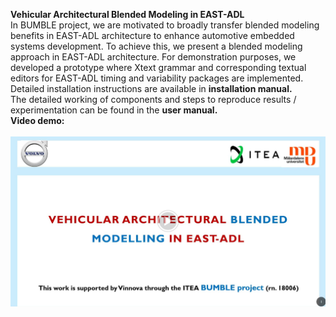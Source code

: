 <b>Vehicular Architectural Blended Modeling in EAST-ADL</b> <br>
In BUMBLE project, we are motivated to broadly transfer blended modeling benefits in EAST-ADL architecture to enhance automotive embedded systems development. To achieve this, we present a blended modeling approach in EAST-ADL architecture. For demonstration purposes, we developed a prototype where Xtext grammar and corresponding textual editors for EAST-ADL timing and variability packages are implemented. <br>
Detailed installation instructions are available in <b> installation manual.</b><br>
The detailed working of components and steps to reproduce results / experimentation can be found in the <b> user manual. </b> <br> 
<b>Video demo:</b> <br><br>
[<img src="https://github.com/MDH-BUMBLE/EASTADL-Blended/blob/main/blend.png">]( https://drive.google.com/file/d/1HTrXkQ7M6jPnkFq8RgZ9tDoSNSa5wk_f/view?usp=share_link)
